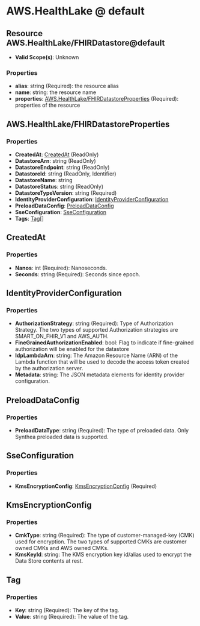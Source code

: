 # AWS.HealthLake @ default

## Resource AWS.HealthLake/FHIRDatastore@default
* **Valid Scope(s)**: Unknown
### Properties
* **alias**: string (Required): the resource alias
* **name**: string: the resource name
* **properties**: [AWS.HealthLake/FHIRDatastoreProperties](#awshealthlakefhirdatastoreproperties) (Required): properties of the resource

## AWS.HealthLake/FHIRDatastoreProperties
### Properties
* **CreatedAt**: [CreatedAt](#createdat) (ReadOnly)
* **DatastoreArn**: string (ReadOnly)
* **DatastoreEndpoint**: string (ReadOnly)
* **DatastoreId**: string (ReadOnly, Identifier)
* **DatastoreName**: string
* **DatastoreStatus**: string (ReadOnly)
* **DatastoreTypeVersion**: string (Required)
* **IdentityProviderConfiguration**: [IdentityProviderConfiguration](#identityproviderconfiguration)
* **PreloadDataConfig**: [PreloadDataConfig](#preloaddataconfig)
* **SseConfiguration**: [SseConfiguration](#sseconfiguration)
* **Tags**: [Tag](#tag)[]

## CreatedAt
### Properties
* **Nanos**: int (Required): Nanoseconds.
* **Seconds**: string (Required): Seconds since epoch.

## IdentityProviderConfiguration
### Properties
* **AuthorizationStrategy**: string (Required): Type of Authorization Strategy. The two types of supported Authorization strategies are SMART_ON_FHIR_V1 and AWS_AUTH.
* **FineGrainedAuthorizationEnabled**: bool: Flag to indicate if fine-grained authorization will be enabled for the datastore
* **IdpLambdaArn**: string: The Amazon Resource Name (ARN) of the Lambda function that will be used to decode the access token created by the authorization server.
* **Metadata**: string: The JSON metadata elements for identity provider configuration.

## PreloadDataConfig
### Properties
* **PreloadDataType**: string (Required): The type of preloaded data. Only Synthea preloaded data is supported.

## SseConfiguration
### Properties
* **KmsEncryptionConfig**: [KmsEncryptionConfig](#kmsencryptionconfig) (Required)

## KmsEncryptionConfig
### Properties
* **CmkType**: string (Required): The type of customer-managed-key (CMK) used for encryption. The two types of supported CMKs are customer owned CMKs and AWS owned CMKs.
* **KmsKeyId**: string: The KMS encryption key id/alias used to encrypt the Data Store contents at rest.

## Tag
### Properties
* **Key**: string (Required): The key of the tag.
* **Value**: string (Required): The value of the tag.

